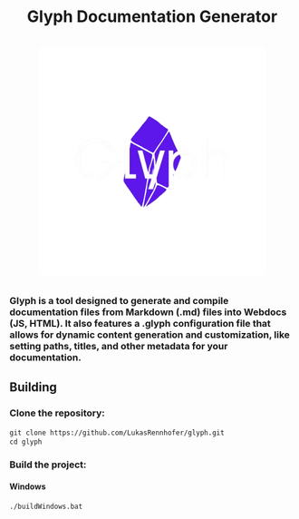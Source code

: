 <h1 align="center">
Glyph Documentation Generator
<h1/>


<p align="center">
    <img src="https://raw.githubusercontent.com/LukasRennhofer/Glyph/refs/heads/main/resources/logos/Glyph-logoWBG.png" width="400"alt="Glyph Logo">
</p>


### Glyph is a tool designed to generate and compile documentation files from Markdown (.md) files into Webdocs (JS, HTML). It also features a .glyph configuration file that allows for dynamic content generation and customization, like setting paths, titles, and other metadata for your documentation.

## Building

### Clone the repository:

```
git clone https://github.com/LukasRennhofer/glyph.git
cd glyph
```

### Build the project:
#### Windows
```
./buildWindows.bat
```
